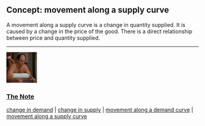 ## Concept: movement along a supply curve

A movement along a supply curve is a change in quantity supplied. It is caused by a change in the price of the good. There is a direct relationship between price and quantity supplied.

<hr>
<div class="clip-listing">
<img src="media/icons/note.jpg" alt="The Note icon">

### [The Note](../../clip/18/)

[change in demand](/concept/change-in-demand/) | [change in supply](/concept/change-in-supply/) | [movement along a demand curve](/concept/movement-along-a-demand-curve/) | [movement along a supply curve](/concept/movement-along-a-supply-curve/)
</div>

